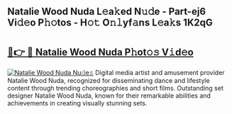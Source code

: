## Natalie Wood Nuda L𝚎a𝚔ed N𝚞𝚍e - Part-ej6 Vi𝚍𝚎o P𝚑𝚘tos - H𝚘𝚝 O𝚗𝚕yf𝚊ns L𝚎a𝚔s 1K2qG

# <h2><a href="http://kf4104.oniu.top/?m=Natalie+Wood+Nuda">🔗👉 🔴 Natalie Wood Nuda P𝚑ot𝚘𝚜 V𝚒d𝚎o</a></h2>

[![Natalie Wood Nuda Nu𝚍e𝚜](https://i.imgur.com/0qMVB7G.gif)](http://kf4104.oniu.top/?m=Natalie+Wood+Nuda)
Digital media artist and amusement provider Natalie Wood Nuda, recognized for disseminating dance and lifestyle content through trending choreographies and short films. Outstanding set designer Natalie Wood Nuda, known for their remarkable abilities and achievements in creating visually stunning sets.  
